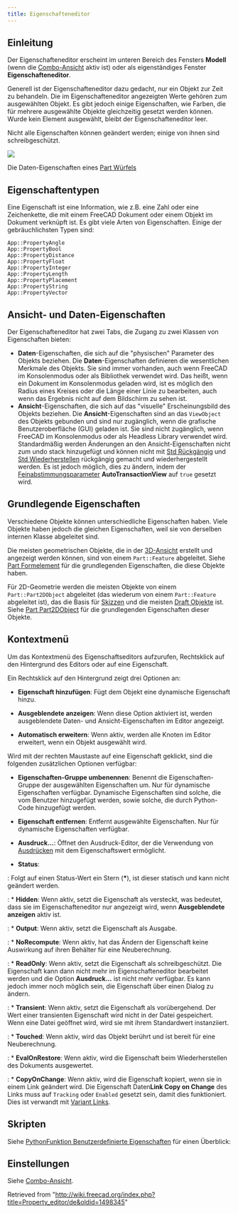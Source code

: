 ```yaml
---
title: Eigenschafteneditor
---
```

## Einleitung

Der Eigenschafteneditor erscheint im unteren Bereich des Fensters **Modell** (wenn die [Combo-Ansicht](/Combo_view/de "Combo view/de") aktiv ist) oder als eigenständiges Fenster **Eigenschafteneditor**.

Generell ist der Eigenschafteneditor dazu gedacht, nur ein Objekt zur Zeit zu behandeln. Die im Eigenschafteneditor angezeigten Werte gehören zum ausgewählten Objekt. Es gibt jedoch einige Eigenschaften, wie Farben, die für mehrere ausgewählte Objekte gleichzeitig gesetzt werden können. Wurde kein Element ausgewählt, bleibt der Eigenschafteneditor leer.

Nicht alle Eigenschaften können geändert werden; einige von ihnen sind schreibgeschützt.

![](/images/FreeCAD_Property_editor_Data.png)

Die Daten-Eigenschaften eines [Part Würfels](/Part_Box/de "Part Box/de")

## Eigenschaftentypen

Eine Eigenschaft ist eine Information, wie z.B. eine Zahl oder eine Zeichenkette, die mit einem FreeCAD Dokument oder einem Objekt im Dokument verknüpft ist. Es gibt viele Arten von Eigenschaften. Einige der gebräuchlichsten Typen sind:

```
App::PropertyAngle
App::PropertyBool
App::PropertyDistance
App::PropertyFloat
App::PropertyInteger
App::PropertyLength
App::PropertyPlacement
App::PropertyString
App::PropertyVector

```

## Ansicht- und Daten-Eigenschaften

Der Eigenschafteneditor hat zwei Tabs, die Zugang zu zwei Klassen von Eigenschaften bieten:

* **Daten**-Eigenschaften, die sich auf die "physischen" Parameter des Objekts beziehen. Die **Daten**-Eigenschaften definieren die wesentlichen Merkmale des Objekts. Sie sind immer vorhanden, auch wenn FreeCAD im Konsolenmodus oder als Bibliothek verwendet wird. Das heißt, wenn ein Dokument im Konsolenmodus geladen wird, ist es möglich den Radius eines Kreises oder die Länge einer Linie zu bearbeiten, auch wenn das Ergebnis nicht auf dem Bildschirm zu sehen ist.
* **Ansicht**-Eigenschaften, die sich auf das "visuelle" Erscheinungsbild des Objekts beziehen. Die **Ansicht**-Eigenschaften sind an das `ViewObject` des Objekts gebunden und sind nur zugänglich, wenn die grafische Benutzeroberfläche (GUI) geladen ist. Sie sind nicht zugänglich, wenn FreeCAD im Konsolenmodus oder als Headless Library verwendet wird. Standardmäßig werden Änderungen an den Ansicht-Eigenschaften nicht zum undo stack hinzugefügt und können nicht mit [Std Rückgängig](/Std_Undo/de "Std Undo/de") und [Std Wiederherstellen](/Std_Redo/de "Std Redo/de") rückgängig gemacht und wiederhergestellt werden. Es ist jedoch möglich, dies zu ändern, indem der [Feinabstimmungsparameter](/Fine-tuning/de "Fine-tuning/de") **AutoTransactionView** auf `true` gesetzt wird.

## Grundlegende Eigenschaften

Verschiedene Objekte können unterschiedliche Eigenschaften haben. Viele Objekte haben jedoch die gleichen Eigenschaften, weil sie von derselben internen Klasse abgeleitet sind.

Die meisten geometrischen Objekte, die in der [3D-Ansicht](/3D_view/de "3D view/de") erstellt und angezeigt werden können, sind von einem `Part::Feature` abgeleitet. Siehe [Part Formelement](/Part_Feature/de "Part Feature/de") für die grundlegenden Eigenschaften, die diese Objekte haben.

Für 2D-Geometrie werden die meisten Objekte von einem `Part::Part2DObject` abgeleitet (das wiederum von einem `Part::Feature` abgeleitet ist), das die Basis für [Skizzen](/Sketch/de "Sketch/de") und die meisten [Draft Objekte](/Draft_Workbench/de "Draft Workbench/de") ist. Siehe [Part Part2DObject](/Part_Part2DObject/de "Part Part2DObject/de") für die grundlegenden Eigenschaften dieser Objekte.

## Kontextmenü

Um das Kontextmenü des Eigenschaftseditors aufzurufen, Rechtsklick auf den Hintergrund des Editors oder auf eine Eigenschaft.

Ein Rechtsklick auf den Hintergrund zeigt drei Optionen an:

* **Eigenschaft hinzufügen**: Fügt dem Objekt eine dynamische Eigenschaft hinzu.

* **Ausgeblendete anzeigen**: Wenn diese Option aktiviert ist, werden ausgeblendete Daten- und Ansicht-Eigenschaften im Editor angezeigt.

* **Automatisch erweitern**: Wenn aktiv, werden alle Knoten im Editor erweitert, wenn ein Objekt ausgewählt wird.

Wird mit der rechten Maustaste auf eine Eigenschaft geklickt, sind die folgenden zusätzlichen Optionen verfügbar:

* **Eigenschaften-Gruppe umbenennen**: Benennt die Eigenschaften-Gruppe der ausgewählten Eigenschaften um. Nur für dynamische Eigenschaften verfügbar. Dynamische Eigenschaften sind solche, die vom Benutzer hinzugefügt werden, sowie solche, die durch Python-Code hinzugefügt werden.

* **Eigenschaft entfernen**: Entfernt ausgewählte Eigenschaften. Nur für dynamische Eigenschaften verfügbar.

* **Ausdruck...**: Öffnet den Ausdruck-Editor, der die Verwendung von [Ausdrücken](/Expressions/de "Expressions/de") mit dem Eigenschaftswert ermöglicht.

* **Status**:

:   Folgt auf einen Status-Wert ein Stern (**\***), ist dieser statisch und kann nicht geändert werden.

:   * **Hidden**: Wenn aktiv, setzt die Eigenschaft als versteckt, was bedeutet, dass sie im Eigenschafteneditor nur angezeigt wird, wenn **Ausgeblendete anzeigen** aktiv ist.

:   * **Output**: Wenn aktiv, setzt die Eigenschaft als Ausgabe.

:   * **NoRecompute**: Wenn aktiv, hat das Ändern der Eigenschaft keine Auswirkung auf ihren Behälter für eine Neuberechnung.

:   * **ReadOnly**: Wenn aktiv, setzt die Eigenschaft als schreibgeschützt. Die Eigenschaft kann dann nicht mehr im Eigenschafteneditor bearbeitet werden und die Option **Ausdruck...** ist nicht mehr verfügbar. Es kann jedoch immer noch möglich sein, die Eigenschaft über einen Dialog zu ändern.

:   * **Transient**: Wenn aktiv, setzt die Eigenschaft als vorübergehend. Der Wert einer transienten Eigenschaft wird nicht in der Datei gespeichert. Wenn eine Datei geöffnet wird, wird sie mit ihrem Standardwert instanziiert.

:   * **Touched**: Wenn aktiv, wird das Objekt berührt und ist bereit für eine Neuberechnung.

:   * **EvalOnRestore**: Wenn aktiv, wird die Eigenschaft beim Wiederherstellen des Dokuments ausgewertet.

:   * **CopyOnChange**: Wenn aktiv, wird die Eigenschaft kopiert, wenn sie in einem Link geändert wird. Die Eigenschaft Daten**Link Copy on Change** des Links muss auf `Tracking` oder `Enabled` gesetzt sein, damit dies funktioniert. Dies ist verwandt mit [Variant Links](https://forum.freecad.org/viewtopic.php?p=738833#p738833).

## Skripten

Siehe [PythonFunktion Benutzerdefinierte Eigenschaften](/FeaturePython_Custom_Properties/de "FeaturePython Custom Properties/de") für einen Überblick:

## Einstellungen

Siehe [Combo-Ansicht](/Combo_view/de#Einstellungen "Combo view/de").

Retrieved from "<http://wiki.freecad.org/index.php?title=Property_editor/de&oldid=1498345>"